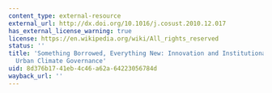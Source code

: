 ```yaml
---
content_type: external-resource
external_url: http://dx.doi.org/10.1016/j.cosust.2010.12.017
has_external_license_warning: true
license: https://en.wikipedia.org/wiki/All_rights_reserved
status: ''
title: 'Something Borrowed, Everything New: Innovation and Institutionalization in
  Urban Climate Governance'
uid: 8d376b17-41eb-4c46-a62a-64223056784d
wayback_url: ''
---
```

